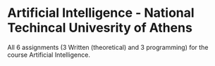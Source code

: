 # Artificial Intelligence - National Techincal Univesrity of Athens
All 6 assignments (3 Written (theoretical) and 3 programming) for the course Artificial Intelligence.
